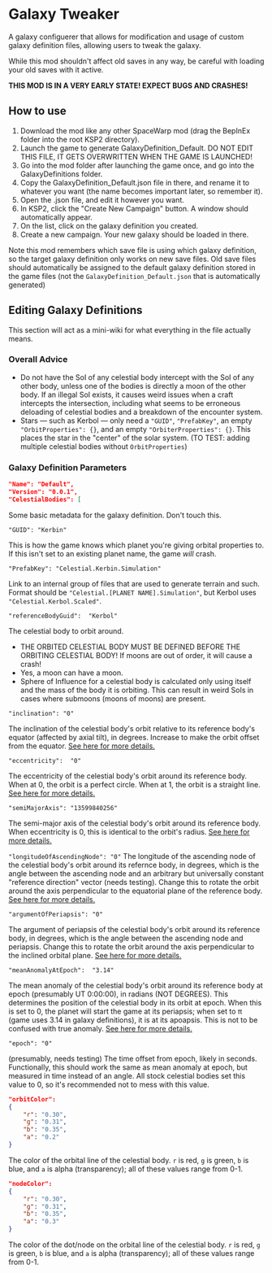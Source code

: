 # Galaxy Tweaker
A galaxy configuerer that allows for modification and usage of custom galaxy definition files, allowing users to tweak the galaxy.

While this mod shouldn't affect old saves in any way, be careful with loading your old saves with it active.

**THIS MOD IS IN A VERY EARLY STATE! EXPECT BUGS AND CRASHES!**

## How to use
1. Download the mod like any other SpaceWarp mod (drag the BepInEx folder into the root KSP2 directory).
2. Launch the game to generate GalaxyDefinition_Default. DO NOT EDIT THIS FILE, IT GETS OVERWRITTEN WHEN THE GAME IS LAUNCHED!
3. Go into the mod folder after launching the game once, and go into the GalaxyDefinitions folder.
4. Copy the GalaxyDefinition_Default.json file in there, and rename it to whatever you want (the name becomes important later, so remember it).
5. Open the .json file, and edit it however you want.
6. In KSP2, click the "Create New Campaign" button. A window should automatically appear.
7. On the list, click on the galaxy definition you created.
8. Create a new campaign. Your new galaxy should be loaded in there.

Note this mod remembers which save file is using which galaxy definition, so the target galaxy definition only works on new save files. Old save files should automatically be assigned to the default galaxy definition stored in the game files (not the `GalaxyDefinition_Default.json` that is automatically generated)

## Editing Galaxy Definitions
This section will act as a mini-wiki for what everything in the file actually means.

### Overall Advice
- Do not have the SoI of any celestial body intercept with the SoI of any other body, unless one of the bodies is directly a moon of the other body. If an illegal SoI exists, it causes weird issues when a craft intercepts the intersection, including what seems to be erroneous deloading of celestial bodies and a breakdown of the encounter system.
- Stars — such as Kerbol — only need a `"GUID"`, `"PrefabKey"`, an empty `"OrbitProperties": {}`, and an empty `"OrbiterProperties": {}`. This places the star in the "center" of the solar system. (TO TEST: adding multiple celestial bodies without `OrbitProperties`)

### Galaxy Definition Parameters
```json
"Name": "Default",
"Version": "0.0.1",
"CelestialBodies": [
```
Some basic metadata for the galaxy definition. Don't touch this.

`"GUID": "Kerbin"`

This is how the game knows which planet you're giving orbital properties to. If this isn't set to an existing planet name, the game *will* crash.

`"PrefabKey": "Celestial.Kerbin.Simulation"`

Link to an internal group of files that are used to generate terrain and such. Format should be `"Celestial.[PLANET NAME].Simulation"`, but Kerbol uses `"Celestial.Kerbol.Scaled"`.

`"referenceBodyGuid":  "Kerbol"`

The celestial body to orbit around. 
- THE ORBITED CELESTIAL BODY MUST BE DEFINED BEFORE THE ORBITING CELESTIAL BODY! If moons are out of order, it will cause a crash!
- Yes, a moon can have a moon.
- Sphere of Influence for a celestial body is calculated only using itself and the mass of the body it is orbiting. This can result in weird SoIs in cases where submoons (moons of moons) are present.

`"inclination": "0"`

The inclination of the celestial body's orbit relative to its reference body's equator (affected by axial tilt), in degrees. Increase to make the orbit offset from the equator. [See here for more details.](https://en.wikipedia.org/wiki/Orbital_inclination)

`"eccentricity":  "0"`

The eccentricity of the celestial body's orbit around its reference body. When at 0, the orbit is a perfect circle. When at 1, the orbit is a straight line. [See here for more details.](https://en.wikipedia.org/wiki/Orbital_eccentricity)

`"semiMajorAxis": "13599840256"`

The semi-major axis of the celestial body's orbit around its reference body. When eccentricity is 0, this is identical to the orbit's radius. [See here for more details.](https://en.wikipedia.org/wiki/Semi-major_and_semi-minor_axes)

`"longitudeOfAscendingNode": "0"`
The longitude of the ascending node of the celestial body's orbit around its refernce body, in degrees, which is the angle between the ascending node and an arbitrary but universally constant "reference direction" vector (needs testing). Change this to rotate the orbit around the axis perpendicular to the equatorial plane of the reference body. [See here for more details.](https://en.wikipedia.org/wiki/Argument_of_periapsis)

`"argumentOfPeriapsis": "0"`

The argument of periapsis of the celestial body's orbit around its reference body, in degrees, which is the angle between the ascending node and periapsis. Change this to rotate the orbit around the axis perpendicular to the inclined orbital plane. [See here for more details.](https://en.wikipedia.org/wiki/Argument_of_periapsis)

`"meanAnomalyAtEpoch":  "3.14"`

The mean anomaly of the celestial body's orbit around its reference body at epoch (presumably UT 0:00:00), in radians (NOT DEGREES). This determines the position of the celestial body in its orbit at epoch. When this is set to 0, the planet will start the game at its periapsis; when set to π (game uses 3.14 in galaxy definitions), it is at its apoapsis. This is not to be confused with true anomaly. [See here for more details.](https://en.wikipedia.org/wiki/Mean_anomaly)

`"epoch": "0"`

(presumably, needs testing) The time offset from epoch, likely in seconds. Functionally, this should work the same as mean anomaly at epoch, but measured in time instead of an angle. All stock celestial bodies set this value to 0, so it's recommended not to mess with this value.

```json
"orbitColor": 
{
    "r": "0.30",
    "g": "0.31",
    "b": "0.35",
    "a": "0.2"
}
```
The color of the orbital line of the celestial body. `r` is red, `g` is green, `b` is blue, and `a` is alpha (transparency); all of these values range from 0-1.

```json
"nodeColor": 
{
    "r": "0.30",
    "g": "0.31",
    "b": "0.35",
    "a": "0.3"
}
```
The color of the dot/node on the orbital line of the celestial body. `r` is red, `g` is green, `b` is blue, and `a` is alpha (transparency); all of these values range from 0-1.
